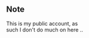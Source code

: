 
<br>

## Note

This is my public account, as <br>
such I don't do much on here ..

<div align = center>


</div>

<br>


<!----------------------------------------------------------------------------->
